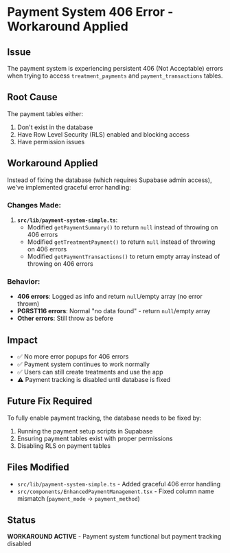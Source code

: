 # Payment System 406 Error - Workaround Applied

## Issue
The payment system is experiencing persistent 406 (Not Acceptable) errors when trying to access `treatment_payments` and `payment_transactions` tables.

## Root Cause
The payment tables either:
1. Don't exist in the database
2. Have Row Level Security (RLS) enabled and blocking access
3. Have permission issues

## Workaround Applied
Instead of fixing the database (which requires Supabase admin access), we've implemented graceful error handling:

### Changes Made:
1. **`src/lib/payment-system-simple.ts`**:
   - Modified `getPaymentSummary()` to return `null` instead of throwing on 406 errors
   - Modified `getTreatmentPayment()` to return `null` instead of throwing on 406 errors  
   - Modified `getPaymentTransactions()` to return empty array instead of throwing on 406 errors

### Behavior:
- **406 errors**: Logged as info and return `null`/empty array (no error thrown)
- **PGRST116 errors**: Normal "no data found" - return `null`/empty array
- **Other errors**: Still throw as before

## Impact
- ✅ No more error popups for 406 errors
- ✅ Payment system continues to work normally
- ✅ Users can still create treatments and use the app
- ⚠️ Payment tracking is disabled until database is fixed

## Future Fix Required
To fully enable payment tracking, the database needs to be fixed by:
1. Running the payment setup scripts in Supabase
2. Ensuring payment tables exist with proper permissions
3. Disabling RLS on payment tables

## Files Modified
- `src/lib/payment-system-simple.ts` - Added graceful 406 error handling
- `src/components/EnhancedPaymentManagement.tsx` - Fixed column name mismatch (`payment_mode` → `payment_method`)

## Status
**WORKAROUND ACTIVE** - Payment system functional but payment tracking disabled

